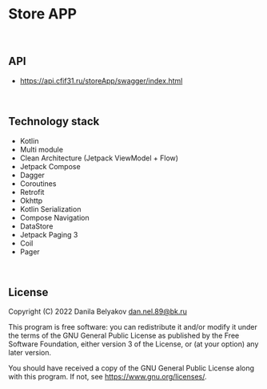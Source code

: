 
# Store APP
<br>

## API
- <https://api.cfif31.ru/storeApp/swagger/index.html>
<br>

## Technology stack
- Kotlin
- Multi module
- Clean Architecture (Jetpack ViewModel + Flow)
- Jetpack Compose
- Dagger
- Coroutines
- Retrofit
- Okhttp
- Kotlin Serialization
- Compose Navigation
- DataStore
- Jetpack Paging 3
- Coil
- Pager
<br>

## License
Copyright (C) 2022 Danila Belyakov dan.nel.89@bk.ru

This program is free software: you can redistribute it and/or modify
it under the terms of the GNU General Public License as published by
the Free Software Foundation, either version 3 of the License, or
(at your option) any later version.

You should have received a copy of the GNU General Public License
along with this program.  If not, see <https://www.gnu.org/licenses/>.

